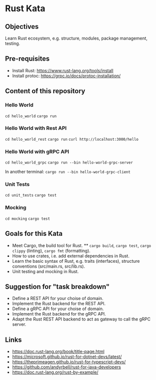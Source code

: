 # Rust Kata

## Objectives

Learn Rust ecosystem, e.g. structure, modules, package management, testing.

## Pre-requisites

* Install Rust: https://www.rust-lang.org/tools/install
* Install protoc: https://grpc.io/docs/protoc-installation/

## Content of this repository

### Hello World

`cd hello_world`
`cargo run`

### Hello World with Rest API

`cd hello_world_rest`
`cargo run`
`curl http://localhost:3000/hello`

### Hello World with gRPC API

`cd hello_world_grpc`
`cargo run --bin hello-world-grpc-server`

In another terminal: `cargo run --bin hello-world-grpc-client`

### Unit Tests

`cd unit_tests`
`cargo test`

### Mocking

`cd mocking`
`cargo test`

## Goals for this Kata

* Meet Cargo, the build tool for Rust.
** `cargo build`, `cargo test`, `cargo clippy` (linting), `cargo fmt` (formatting).
* How to use crates, i.e. add external dependencies in Rust.
* Learn the basic syntax of Rust, e.g. traits (interfaces), structure conventions (src/main.rs, src/lib.rs).
* Unit testing and mocking in Rust.

## Suggestion for "task breakdown"

* Define a REST API for your choise of domain.
* Implement the Rust backend for the REST API.
* Define a gRPC API for your choise of domain. 
* Implement the Rust backend for the gRPC API.
* Adapt the Rust REST API backend to act as gateway to call the gRPC server.

## Links

* https://doc.rust-lang.org/book/title-page.html
* https://microsoft.github.io/rust-for-dotnet-devs/latest/
* https://theprimeagen.github.io/rust-for-typescript-devs/
* https://github.com/andyrbell/rust-for-java-developers
* https://doc.rust-lang.org/rust-by-example/